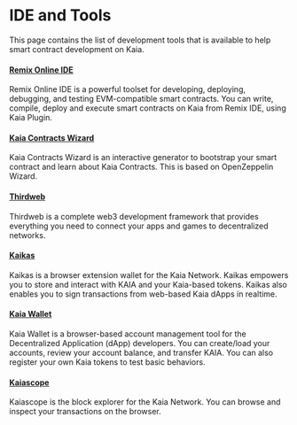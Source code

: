 # IDE and Tools

This page contains the list of development tools that is available to help smart contract development on Kaia.

#### [Remix Online IDE](https://remix.ethereum.org/) <a href="#remix-ide" id="remix-ide"></a>

Remix Online IDE is a powerful toolset for developing, deploying, debugging, and testing EVM-compatible smart contracts. You can write, compile, deploy and execute smart contracts on Kaia from Remix IDE, using Kaia Plugin.

#### [Kaia Contracts Wizard](https://wizard.klaytn.foundation/) <a href="#kaia-contract-wizard" id="kaia-contract-wizard"></a>

Kaia Contracts Wizard is an interactive generator to bootstrap your smart contract and learn about Kaia Contracts. This is based on OpenZeppelin Wizard.

#### [Thirdweb](../deploy/thirdweb.md) <a href="#thirdweb" id="thirdweb"></a>

Thirdweb is a complete web3 development framework that provides everything you need to connect your apps and games to decentralized networks.

#### [Kaikas](../../tools/wallets/kaikas.md) <a href="#kaikas" id="kaikas"></a>

Kaikas is a browser extension wallet for the Kaia Network. Kaikas empowers you to store and interact with KAIA and your Kaia-based tokens. Kaikas also enables you to sign transactions from web-based Kaia dApps in realtime.

#### [Kaia Wallet](../../tools/wallets/kaia-wallet.md) <a href="#kaia-wallet" id="kaia-wallet"></a>

Kaia Wallet is a browser-based account management tool for the Decentralized Application (dApp) developers. You can create/load your accounts, review your account balance, and transfer KAIA. You can also register your own Kaia tokens to test basic behaviors.

#### [Kaiascope](../../tools/block-explorers/kaiascope.md) <a href="#klaytnscope" id="klaytnscope"></a>

Kaiascope is the block explorer for the Kaia Network. You can browse and inspect your transactions on the browser.